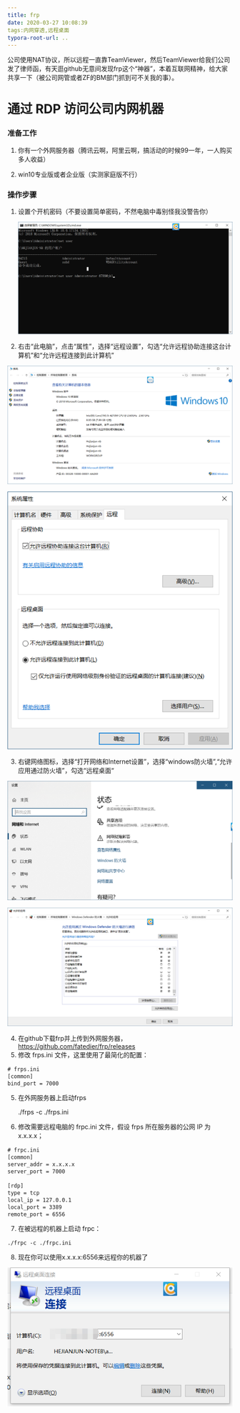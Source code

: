 ```yaml
---
title: frp
date: 2020-03-27 10:08:39
tags:内网穿透,远程桌面
typora-root-url: ..
---
```


​	公司使用NAT协议，所以远程一直靠TeamViewer，然后TeamViewer给我们公司发了律师函，有天逛github无意间发现frp这个“神器”，本着互联网精神，给大家共享一下（被公司网管或者ZF的BM部门抓到可不关我的事）。

# 通过 RDP 访问公司内网机器

### 准备工作

1. 你有一个外网服务器（腾讯云啊，阿里云啊，搞活动的时候99一年，一人购买多人收益）

2. win10专业版或者企业版（实测家庭版不行）

### 操作步骤

1. 设置个开机密码（不要设置简单密码，不然电脑中毒别怪我没警告你）

   ![win10设置开机密码](/images/win10setpassword.png)

2. 右击“此电脑”，点击“属性”，选择“远程设置”，勾选“允许远程协助连接这台计算机”和“允许远程连接到此计算机”

![rdp1](/images/rdp1.png)

![rdp2](/images/rdp2.png)

3. 右键网络图标，选择“打开网络和Internet设置”，选择“windows防火墙”,“允许应用通过防火墙”，勾选“远程桌面“

![firewall1](/images/firewall1.png)

![firewall2](/images/firewall2.png)

4. 在github下载frp并上传到外网服务器，https://github.com/fatedier/frp/releases
5. 修改 frps.ini 文件，这里使用了最简化的配置：

```
# frps.ini
[common]
bind_port = 7000
```

5. 在外网服务器上启动frps

   ./frps -c ./frps.ini

6. 修改需要远程电脑的 frpc.ini 文件，假设 frps 所在服务器的公网 IP 为 x.x.x.x；

```
# frpc.ini
[common]
server_addr = x.x.x.x
server_port = 7000

[rdp]
type = tcp
local_ip = 127.0.0.1
local_port = 3389
remote_port = 6556
```

7. 在被远程的机器上启动 frpc：

```
./frpc -c ./frpc.ini
```

8. 现在你可以使用x.x.x.x:6556来远程你的机器了

   

![image-20200328130645691](/images/rdp3.png)